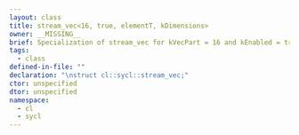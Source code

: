 ```yaml
---
layout: class
title: stream_vec<16, true, elementT, kDimensions>
owner: __MISSING__
brief: Specialization of stream_vec for kVecPart = 16 and kEnabled = true. stream_vec.
tags:
  - class
defined-in-file: ""
declaration: "\nstruct cl::sycl::stream_vec;"
ctor: unspecified
dtor: unspecified
namespace:
  - cl
  - sycl
---
```

